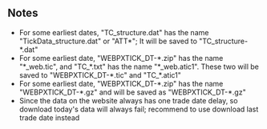 ## Notes
- For some earliest dates, "TC_structure.dat" has the name "TickData_structure.dat" or "ATT\*"; It will be saved to "TC_structure-\*.dat"
- For some earliest date, "WEBPXTICK_DT-\*.zip" has the name "\*\_web.tic", and "TC_\*.txt" has the name "\*\_web.atic1". These two will be saved to "WEBPXTICK_DT-\*.tic" and "TC_\*.atic1"
- For some earliest date, "WEBPXTICK_DT-\*.zip" has the name "WEBPXTICK_DT-\*.gz" and will be saved as "WEBPXTICK_DT-\*.gz"
- Since the data on the website always has one trade date delay, so download today's data will always fail; recommend to use download last trade date instead